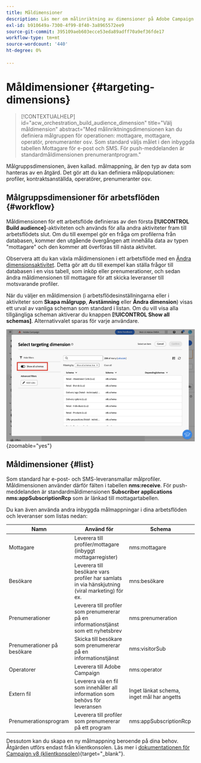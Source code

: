 ```yaml
---
title: Måldimensioner
description: Läs mer om målinriktning av dimensioner på Adobe Campaign Web
exl-id: b910649a-7300-4f99-8f40-3a8965572ee9
source-git-commit: 395109aeb603ecce53eda89adff70a9ef36fde17
workflow-type: tm+mt
source-wordcount: '440'
ht-degree: 0%

---
```


# Måldimensioner {#targeting-dimensions}

>[!CONTEXTUALHELP]
>id="acw_orchestration_build_audience_dimension"
>title="Välj måldimension"
>abstract="Med målinriktningsdimensionen kan du definiera målgruppen för operationen: mottagare, mottagare, operatör, prenumeranter osv. Som standard väljs målet i den inbyggda tabellen Mottagare för e-post och SMS. För push-meddelanden är standardmåldimensionen prenumerantprogram."

Målgruppsdimensionen, även kallad. målmappning, är den typ av data som hanteras av en åtgärd. Det gör att du kan definiera målpopulationen: profiler, kontraktsanställda, operatörer, prenumeranter osv.

## Målgruppsdimensioner för arbetsflöden {#workflow}

Måldimensionen för ett arbetsflöde definieras av den första **[!UICONTROL Build audience]**-aktiviteten och används för alla andra aktiviteter fram till arbetsflödets slut. Om du till exempel gör en fråga om profilerna från databasen, kommer den utgående övergången att innehålla data av typen &quot;mottagare&quot; och den kommer att överföras till nästa aktivitet.

Observera att du kan växla måldimensionen i ett arbetsflöde med en [Ändra dimensionsaktivitet](../workflows/activities/change-dimension.md). Detta gör att du till exempel kan ställa frågor till databasen i en viss tabell, som inköp eller prenumerationer, och sedan ändra måldimensionen till mottagare för att skicka leveranser till motsvarande profiler.

När du väljer en måldimension (i arbetsflödesinställningarna eller i aktiviteter som **Skapa målgrupp**, **Avstämning** eller **Ändra dimension**) visas ett urval av vanliga scheman som standard i listan. Om du vill visa alla tillgängliga scheman aktiverar du knappen **[!UICONTROL Show all schemas]**. Alternativvalet sparas för varje användare.

![](assets/targeting-dimension-show-all.png){zoomable="yes"}

## Måldimensioner {#list}

Som standard har e-post- och SMS-leveransmallar målprofiler. Måldimensionen använder därför fälten i tabellen **nms:receive**. För push-meddelanden är standardmåldimensionen **Subscriber applications nms:appSubscriptionRcp** som är länkad till mottagartabellen.

Du kan även använda andra inbyggda målmappningar i dina arbetsflöden och leveranser som listas nedan:

| Namn | Använd för | Schema |
|---|---|---|
| Mottagare | Leverera till profiler/mottagare (inbyggt mottagarregister) | nms:mottagare |
| Besökare | Leverera till besökare vars profiler har samlats in via hänskjutning (viral marketing) för ex. | mns:besökare |
| Prenumerationer | Leverera till profiler som prenumererar på en informationstjänst som ett nyhetsbrev | nms:prenumeration |
| Prenumerationer på besökare | Skicka till besökare som prenumererar på en informationstjänst | nms:visitorSub |
| Operatorer | Leverera till Adobe Campaign | nms:operator |
| Extern fil | Leverera via en fil som innehåller all information som behövs för leveransen | Inget länkat schema, inget mål har angetts |
| Prenumerationsprogram | Leverera till profiler som prenumererar på ett program | nms:appSubscriptionRcp |

Dessutom kan du skapa en ny målmappning beroende på dina behov. Åtgärden utförs endast från klientkonsolen. Läs mer i [dokumentationen för Campaign v8 (klientkonsolen)](https://experienceleague.adobe.com/docs/campaign/campaign-v8/audience/add-profiles/target-mappings.html#new-mapping){target="_blank"}.
